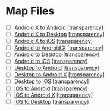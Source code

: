 # Map Files

- [ ] [Android X to Android](androidx_android.map) [[transparency]](androidx_android_trans.map)
- [ ] [Android X to Desktop](androidx_desktop.map) [[transparency]](androidx_desktop_trans.map)
- [ ] [Android X to iOS](androidx_ios.map) [[transparency]](androidx_ios_trans.map)
- [ ] [Android to Android X](android_androidx.map) [[transparency]](android_androidx_trans.map)
- [ ] [Android to Desktop](android_desktop.map) [[transparency]](android_desktop_trans.map)
- [ ] [Android to iOS](android_ios.map) [[transparency]](android_ios_trans.map)
- [ ] [Desktop to Android](desktop_android.map) [[transparency]](desktop_android_trans.map)
- [ ] [Desktop to Android X](desktop_androidx.map) [[transparency]](desktop_androidx_trans.map)
- [ ] [Desktop to iOS](desktop_ios.map) [[transparency]](desktop_ios_trans.map)
- [ ] [iOS to Android](ios_android.map) [[transparency]](ios_android_trans.map)
- [ ] [iOS to Android X](ios_androidx.map) [[transparency]](ios_androidx_trans.map)
- [ ] [iOS to Desktop](ios_desktop.map) [[transparency]](ios_desktop_trans.map)